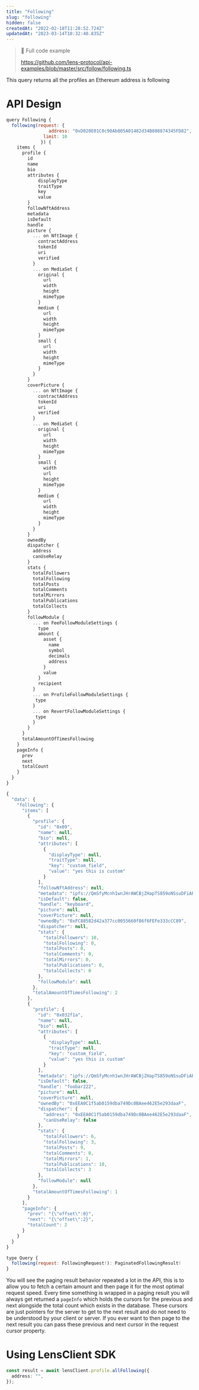```yaml
---
title: "Following"
slug: "following"
hidden: false
createdAt: "2022-02-18T11:28:52.724Z"
updatedAt: "2023-03-14T10:32:40.835Z"
---
```

> 📘 Full code example
> 
> <https://github.com/lens-protocol/api-examples/blob/master/src/follow/following.ts>

This query returns all the profiles an Ethereum address is following

# API Design

```javascript Example operation
query Following {
  following(request: { 
                address: "0xD020E01C0c90Ab005A01482d34B808874345FD82",
              limit: 10
             }) {
    items {
      profile {
        id
        name
        bio
      	attributes {
        	displayType
        	traitType
        	key
        	value
      	}
        followNftAddress
      	metadata
        isDefault
        handle
        picture {
          ... on NftImage {
            contractAddress
            tokenId
            uri
            verified
          }
          ... on MediaSet {
            original {
              url
              width
              height
              mimeType
            }
            medium {
              url
              width
              height
              mimeType
            }
            small {
              url
              width
              height
              mimeType
            }
          }
        }
        coverPicture {
          ... on NftImage {
            contractAddress
            tokenId
            uri
            verified
          }
          ... on MediaSet {
            original {
              url
              width
              height
              mimeType
            }
            small {
              width
              url
              height
              mimeType
            }
            medium {
              url
              width
              height
              mimeType
            }
          }
        }
        ownedBy
        dispatcher {
          address
          canUseRelay
        }
        stats {
          totalFollowers
          totalFollowing
          totalPosts
          totalComments
          totalMirrors
          totalPublications
          totalCollects
        }
        followModule {
          ... on FeeFollowModuleSettings {
            type
            amount {
              asset {
                name
                symbol
                decimals
                address
              }
              value
            }
            recipient
          }
          ... on ProfileFollowModuleSettings {
           type
          }
          ... on RevertFollowModuleSettings {
           type
          }
        }
      }
      totalAmountOfTimesFollowing
    }
    pageInfo {
      prev
      next
      totalCount
    }
  }
}
```
```javascript Example response
{
  "data": {
    "following": {
      "items": [
        {
          "profile": {
            "id": "0x09",
            "name": null,
            "bio": null,
            "attributes": [
              {
                "displayType": null,
                "traitType": null,
                "key": "custom_field",
                "value": "yes this is custom"
              }
          	],
            "followNftAddress": null,
          	"metadata": "ipfs://QmSfyMcnh1wnJHrAWCBjZHapTS859oNSsuDFiAPPdAHgHP",
          	"isDefault": false,
            "handle": "keyboard",
            "picture": null,
            "coverPicture": null,
            "ownedBy": "0xFC88582d42a377cc0055660f86f6FEFe333cCC89",
            "dispatcher": null,
            "stats": {
              "totalFollowers": 10,
              "totalFollowing": 0,
              "totalPosts": 0,
              "totalComments": 0,
              "totalMirrors": 0,
              "totalPublications": 0,
              "totalCollects": 0
            },
            "followModule": null
          },
          "totalAmountOfTimesFollowing": 2
        },
        {
          "profile": {
            "id": "0x032f1a",
            "name": null,
            "bio": null,
            "attributes": [
              {
                "displayType": null,
                "traitType": null,
                "key": "custom_field",
                "value": "yes this is custom"
              }
          	],
          	"metadata": "ipfs://QmSfyMcnh1wnJHrAWCBjZHapTS859oNSsuDFiAPPdAHgHP",
          	"isDefault": false,
            "handle": "foobar222",
            "picture": null,
            "coverPicture": null,
            "ownedBy": "0xEEA0C1f5ab0159dba749Dc0BAee462E5e293daaF",
            "dispatcher": {
              "address": "0xEEA0C1f5ab0159dba749Dc0BAee462E5e293daaF",
              "canUseRelay": false
            },
            "stats": {
              "totalFollowers": 6,
              "totalFollowing": 3,
              "totalPosts": 9,
              "totalComments": 0,
              "totalMirrors": 1,
              "totalPublications": 10,
              "totalCollects": 3
            },
            "followModule": null
          },
          "totalAmountOfTimesFollowing": 1
        }
      ],
      "pageInfo": {
        "prev": "{\"offset\":0}",
        "next": "{\"offset\":2}",
        "totalCount": 2
      }
    }
  }
}
```
```javascript Query interface
type Query {
  following(request: FollowingRequest!): PaginatedFollowingResult!
}
```



You will see the paging result behavior repeated a lot in the API, this is to allow you to fetch a certain amount and then page it for the most optimal request speed. Every time something is wrapped in a paging result you will always get returned a `pageInfo` which holds the cursors for the previous and next alongside the total count which exists in the database. These cursors are just pointers for the server to get to the next result and do not need to be understood by your client or server. If you ever want to then page to the next result you can pass these previous and next cursor in the request cursor property.





# 

# Using LensClient SDK

```typescript
const result = await lensClient.profile.allFollowing({
  address: "",
});

```
